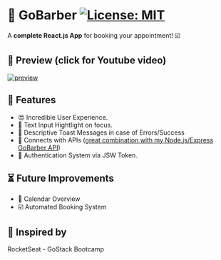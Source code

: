 # :barber: GoBarber [![License: MIT](https://img.shields.io/badge/License-MIT-yellow.svg)](https://opensource.org/licenses/MIT)
A **complete React.js App** for booking your appointment! :ballot_box_with_check:

## :mag_right: Preview (click for Youtube video)
[![preview](https://github.com/GermainPereira/GoBarber_Web/blob/master/2020-07-28-Preview.gif?raw=true)](https://www.youtube.com/watch?v=FTYL9jpHKME)



## :star2: Features 
* :heart_eyes: Incredible User Experience.
* :sparkler: Text Input Hightlight on focus.
* :newspaper: Descriptive Toast Messages in case of Errors/Success
* :robot: Connects with APIs ([great combination with my Node.js/Express GoBarber API](https://github.com/GermainPereira/GoBarber-Backend))
* :bookmark_tabs: Authentication System via JSW Token.


## :hourglass_flowing_sand: Future Improvements
* :calendar: Calendar Overview
* :ballot_box_with_check: Automated Booking System 


## :bow: Inspired by
RocketSeat - GoStack Bootcamp

